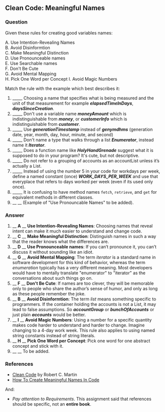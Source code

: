 ## Clean Code: Meaningful Names

### Question

Given these rules for creating good variables names:

A. Use Intention-Revealing Names    
B. Avoid Disinformtion        
C. Make Meaningful Distinction    
D. Use Pronounceable names    
E. Use Searchable names    
F. Don't Be Cute    
G. Avoid Mental Mapping    
H. Pick One Word per Concept 
I. Avoid Magic Numbers   

Match the rule with the example which best describes it:

1. _____ Choosing a name that specifies what is being measured and the unit of that measurement for example ***elapsedTimeInDays***, ***daysSinceCreation***.
2. _____ Don't use a variable name ***moneyAmount*** which is indistinguishable from ***money***, or 
***customerInfo*** which is indistinguishable from ***customer***.
3. _____ Use ***generationTimestamp*** instead of ***genymdhms*** (generation date, year, month, day, hour, minute, and second)
4. _____ Don't name a type that walks through a list ***Enumerator***, instead name it ***Iterator***.
5. _____ Does a function name like ***HolyHandGrenade*** suggest what it is supposed to do in your program? It's cute, but not descriptive. 
6. _____ Do not refer to a grouping of accounts as an accountList unless it’s actually a List.
7. _____ Instead of using the number 5 in your code for workdays per week, define a named constant (once) ***WORK_DAYS_PER_WEEK*** and use that everyplace that refers to days worked per week (even if its used only once). 
8. _____ It is confusing to have method names `fetch`, `retrieve`, and `get` for equivalent methods in different classes.
9. __  __ (Example of "Use Pronouncable Names" to be added).

### Answer

1. __ **A** __ **Use Intention-Revealing Names**: Choosing names that reveal intent can make it much easier to understand and change code.
2. __ **C** __ **Make Meaningful Distinction**: Distinguish names in such a way that the reader knows what the differences are.
3. __ **D** __ **Use Pronounceable names**: If you can’t pronounce it, you can’t discuss it without sounding like an idiot.
4. __ **G** __ **Avoid Mental Mapping**: The term *iterator* is a standard name in software development for this kind of behavior, whereas the term *enumeration* typically has a very different meaning. Most developers would have to mentally translate "enumerator" to "iterator" as the conversations about such things go on.
5. __ **F** __ **Don't Be Cute**: If names are too clever, they will be memorable only to people who share the author’s sense of humor, and only as long as these people remember the joke.
6. __ **B** __ **Avoid Disinformtion**: The term *list* means something specific to programmers. If the container holding the accounts is not a List, it may lead to false assumptions. So ***accountGroup*** or
***bunchOfAccounts*** or just plain ***accounts*** would be better.
7. __ **I** __ **Avoid Magic Numbers**: Using a number for a specific quantity makes code harder to understand and harder to change.  Imagine changing to a 4-day work week. This rule also applies to using named string constants instead of string literals.
8. __ **H** __ **Pick One Word per Concept**: Pick one word for one abstract concept and stick with it.
9. __  __ To be added.



### References

- [Clean Code](http://se.cpe.ku.ac.th/doc/books/programming/Clean%20Code.pdf) by Robert C. Martin
- [How To Create Meaningful Names In Code](https://medium.com/better-programming/how-to-create-meaningful-names-in-code-20d7476537d4)

And:

* *Pay attention to Requirements*.  This assignment said that references should be specific, not an **entire book**.
